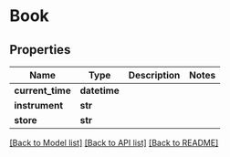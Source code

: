 # Book

## Properties
Name | Type | Description | Notes
------------ | ------------- | ------------- | -------------
**current_time** | **datetime** |  | 
**instrument** | **str** |  | 
**store** | **str** |  | 

[[Back to Model list]](../README.md#documentation-for-models) [[Back to API list]](../README.md#documentation-for-api-endpoints) [[Back to README]](../README.md)


